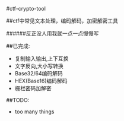 #ctf-crypto-tool

##ctf中常见文本处理，编码解码，加密解密工具

######反正没人用我就一点一点慢慢写

##已完成:

* 复制输入输出,上下互换
* 文字反向,大小写转换
* Base32/64编码解码
* HEX(Base16)编码解码
* 栅栏密码加解密

##TODO:
* too many things